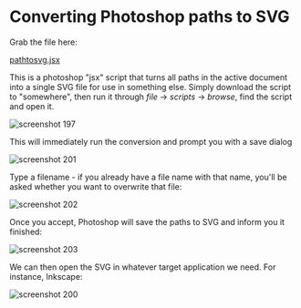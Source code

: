 # Converting Photoshop paths to SVG

Grab the file here:

<a href="https://raw.githubusercontent.com/Pomax/photoshop-paths-to-SVG/master/pathtosvg.jsx" download>pathtosvg.jsx</a>

This is a photoshop "jsx" script that turns all paths in the active document
into a single SVG file for use in something else. Simply download the script
to "somewhere", then run it through *file* → *scripts* → *browse*, find the
script and open it.

![screenshot 197](https://cloud.githubusercontent.com/assets/177243/13687396/db3b5532-e6cf-11e5-9a50-b151e13b8761.png)

This will immediately run the conversion and prompt you with a save dialog

![screenshot 201](https://user-images.githubusercontent.com/177243/42773813-44a7bca6-88e3-11e8-8e80-ed00cc72455d.png)

Type a filename - if you already have a file name with that name, you'll be asked whether you want to overwrite that file:

![screenshot 202](https://user-images.githubusercontent.com/177243/42773815-47a53154-88e3-11e8-904c-bafcfe97d6a1.png)

Once you accept, Photoshop will save the paths to SVG and inform you it finished:

![screenshot 203](https://cloud.githubusercontent.com/assets/177243/13692103/3ec50b84-e6f3-11e5-9662-b0060118419d.png)

We can then open the SVG in whatever target application we need. For instance, Inkscape:

![screenshot 200](https://cloud.githubusercontent.com/assets/177243/13687518/8dcc9968-e6d0-11e5-84c1-ebe3c45c6615.png)
